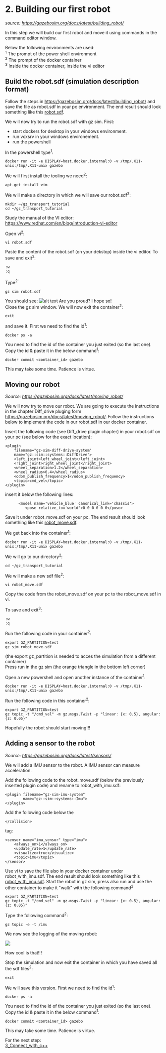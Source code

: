 # 2. Building our first robot
*source: https://gazebosim.org/docs/latest/building_robot/*

In this step we will build our first robot and move it using commands in the command editor window. 

Below the following environments are used:<br>
<sup>1</sup> The prompt of the power shell environment<br>
<sup>2</sup> The prompt of the docker container<br>
<sup>3</sup> Inside the docker container, inside the vi editor

## Build the robot.sdf (simulation description format) 
Follow the steps in https://gazebosim.org/docs/latest/building_robot/ and save the file as robot.sdf in your pc environment. The end result should look something like this [robot.sdf](./files/robot.sdf). 


We will now try to run the robot.sdf with gz sim. First:
- start dockers for desktop in your windows environment.
- run vcxsrv in your windows environement.
- run the powershell

In the powershell type<sup>1</sup>:
~~~ 
docker run -it -e DISPLAY=host.docker.internal:0 -v /tmp/.X11-unix:/tmp/.X11-unix gazebo
~~~

We will first install the tooling we need<sup>2</sup>:
~~~
apt-get install vim
~~~


We will make a directory in which we will save our robot.sdf<sup>2</sup>:
~~~
mkdir ~/gz_transport_tutorial
cd ~/gz_transport_tutorial
~~~

Study the manual of the VI editor: 
https://www.redhat.com/en/blog/introduction-vi-editor

Open vi<sup>2</sup>:
~~~
vi robot.sdf
~~~

Paste the content of the robot.sdf (on your dekstop) inside the vi editor.
To save and exit<sup>3</sup>:
~~~
:w
:q 
~~~

Type<sup>2<sup>:
~~~
gz sim robot.sdf
~~~
You should see:
![alt text](images/image-3.png)
Are you proud? I hope so!  
Close the gz sim window.
We will now exit the container<sup>2</sup>:
~~~
exit
~~~
and save it. First we need to  find the id<sup>1</sup>:
~~~
docker ps -a
~~~
You need to find the id of the container you just exited (so the last one).<br>
Copy the id & paste it in the below command<sup>1</sup>:
~~~
docker commit <container_id> gazebo
~~~
This may take some time. Patience is virtue.

## Moving our robot
*Source: https://gazebosim.org/docs/latest/moving_robot/*

We will now try to move our robot. We are going to execute the instructions in the chapter Diff_drive pluging form https://gazebosim.org/docs/latest/moving_robot/. Follow the instructions below to implement the code in our robot.sdf in our docker container.

Insert the following code (see Diff_drive plugin chapter) in your robot.sdf on your pc (see below for the exact location):
~~~
<plugin
    filename="gz-sim-diff-drive-system"
    name="gz::sim::systems::DiffDrive">
    <left_joint>left_wheel_joint</left_joint>
    <right_joint>right_wheel_joint</right_joint>
    <wheel_separation>1.2</wheel_separation>
    <wheel_radius>0.4</wheel_radius>
    <odom_publish_frequency>1</odom_publish_frequency>
    <topic>cmd_vel</topic>
</plugin>
~~~

insert it below the following lines:
~~~
      <model name='vehicle_blue' canonical_link='chassis'>
         <pose relative_to='world'>0 0 0 0 0 0</pose>
~~~

Save it under robot_move.sdf on your pc. The end result should look something like this [robot_move.sdf](./robot_move.sdf). 

We get back into the container<sup>1</sup>:
~~~ 
docker run -it -e DISPLAY=host.docker.internal:0 -v /tmp/.X11-unix:/tmp/.X11-unix gazebo
~~~

We will go to our directory<sup>2</sup>:
~~~
cd ~/gz_transport_tutorial
~~~

We will make a new sdf file<sup>2</sup>:
~~~
vi robot_move.sdf
~~~ 
Copy the code from the robot_move.sdf on your pc to the robot_move.sdf in vi. 

To save and exit<sup>3</sup>:
~~~
:w
:q 
~~~

Run the following code in your container<sup>2</sup>:
~~~
export GZ_PARTITION=test
gz sim robot_move.sdf
~~~
(the export gz_partition is needed to acces the simulation from a different container)   
Press run in the gz sim (the orange triangle in the bottom left corner)

Open a new powershell and open another instance of the container<sup>1</sup>:
~~~ 
docker run -it -e DISPLAY=host.docker.internal:0 -v /tmp/.X11-unix:/tmp/.X11-unix gazebo
~~~

Run the following code in this container<sup>2</sup>:
~~~
export GZ_PARTITION=test
gz topic -t "/cmd_vel" -m gz.msgs.Twist -p "linear: {x: 0.5}, angular: {z: 0.05}"
~~~
Hopefully the robot should start moving!!!

## Adding a sensor to the robot
*Source: https://gazebosim.org/docs/latest/sensors/*

We will add a IMU sensor to the robot. A IMU sensor can measure acceleration.  

Add the following code to the robot_move.sdf (below the previously inserted plugin code) and rename to robot_with_imu.sdf: 
~~~
<plugin filename="gz-sim-imu-system"
        name="gz::sim::systems::Imu">
</plugin>
~~~

Add the following code below the
~~~
</collision>
~~~
tag:
~~~
<sensor name="imu_sensor" type="imu">
    <always_on>1</always_on>
    <update_rate>1</update_rate>
    <visualize>true</visualize>
    <topic>imu</topic>
</sensor>
~~~

Use vi to save the file also in your docker container under robot_with_imu.sdf.
The end result should look something like this [robot_with_imu.sdf](./files/robot_with_imu.sdf). 
Start the robot in gz sim, press also run and use the other container to make it "walk" with the following command<sup>2</sup>
~~~
export GZ_PARTITION=test
gz topic -t "/cmd_vel" -m gz.msgs.Twist -p "linear: {x: 0.5}, angular: {z: 0.05}"
~~~

Type the following command<sup>2</sup>:
~~~
gz topic -e -t /imu
~~~
We now see the logging of the moving robot:

![](images/image-2.png)

How cool is that!!!

Stop the simulation and now exit the container in which you have saved all the sdf files<sup>2</sup>:
~~~
exit
~~~
We will save this version. First we need to  find the id<sup>1</sup>:
~~~
docker ps -a
~~~
You need to find the id of the container you just exited (so the last one).<br>
Copy the id & paste it in the below command<sup>1</sup>:
~~~
docker commit <container_id> gazebo
~~~
This may take some time. Patience is virtue.

For the next step:  
[3_Connect_with_c++](./3_Connect_with_c.md)




